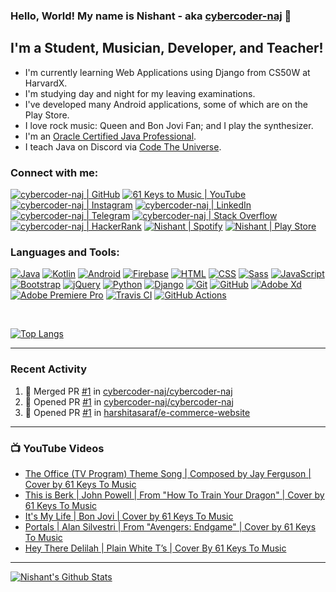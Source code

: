 ### Hello, World! My name is Nishant - aka [cybercoder-naj][github] 👋

## I'm a Student, Musician, Developer, and Teacher!
- I'm currently learning Web Applications using Django from CS50W at HarvardX.
- I'm studying day and night for my leaving examinations.
- I've developed many Android applications, some of which are on the Play Store.
- I love rock music: Queen and Bon Jovi Fan; and I play the synthesizer.
- I'm an [Oracle Certified Java Professional][badge].
- I teach Java on Discord via [Code The Universe][ctu].

### Connect with me:

[![cybercoder-naj | GitHub](https://img.shields.io/badge/GitHub-100000?style=for-the-badge&logo=github&logoColor=white)][github]
[![61 Keys to Music | YouTube](https://img.shields.io/badge/61%20Keys%20To%20Music%20-%23FF0000.svg?&style=for-the-badge&logo=YouTube&logoColor=white)][youtube]
[![cybercoder-naj | Instagram](https://img.shields.io/badge/cybercoder.naj%20-%23E4405F.svg?&style=for-the-badge&logo=Instagram&logoColor=white)][instagram]
[![cybercoder-naj | LinkedIn](https://img.shields.io/badge/LinkedIn-0077B5?style=for-the-badge&logo=linkedin&logoColor=white)][instagram]
[![cybercoder-naj | Telegram](https://img.shields.io/badge/Telegram-2CA5E0?style=for-the-badge&logo=telegram&logoColor=white)][telegram]
[![cybercoder-naj | Stack Overflow](https://img.shields.io/badge/Stack_Overflow-FE7A16?style=for-the-badge&logo=stack-overflow&logoColor=white)][stackoverflow]<br />
[![cybercoder-naj | HackerRank](https://img.shields.io/badge/-Hackerrank-2EC866?style=for-the-badge&logo=HackerRank&logoColor=white)][hackerrank]
[![Nishant | Spotify](https://img.shields.io/badge/Spotify-1ED760?style=for-the-badge&logo=spotify&logoColor=white)][spotify]
[![Nishant | Play Store](https://img.shields.io/badge/Google_Play-414141?style=for-the-badge&logo=google-play&logoColor=white)][playstore]

### Languages and Tools:

[![Java](https://img.shields.io/badge/java-%23ED8B00.svg?&style=for-the-badge&logo=java&logoColor=white)]()
[![Kotlin](https://img.shields.io/badge/kotlin-%230095D5.svg?&style=for-the-badge&logo=kotlin&logoColor=white)]()
[![Android](https://img.shields.io/badge/Android%20-green.svg?&style=for-the-badge&logo=Android&logoColor=white)]()
[![Firebase](https://img.shields.io/badge/firebase%20-%23039BE5.svg?&style=for-the-badge&logo=firebase)]()
[![HTML](https://img.shields.io/badge/html5%20-%23E34F26.svg?&style=for-the-badge&logo=html5&logoColor=white)]()
[![CSS](https://img.shields.io/badge/css3%20-%231572B6.svg?&style=for-the-badge&logo=css3&logoColor=white)]()
[![Sass](https://img.shields.io/badge/SASS%20-hotpink.svg?&style=for-the-badge&logo=SASS&logoColor=white)]()
[![JavaScript](https://img.shields.io/badge/javascript%20-%23323330.svg?&style=for-the-badge&logo=javascript&logoColor=%23F7DF1E)]()
[![Bootstrap](https://img.shields.io/badge/bootstrap%20-%23563D7C.svg?&style=for-the-badge&logo=bootstrap&logoColor=white)]()
[![jQuery](https://img.shields.io/badge/jquery%20-%230769AD.svg?&style=for-the-badge&logo=jquery&logoColor=white)]()
[![Python](https://img.shields.io/badge/python%20-%2314354C.svg?&style=for-the-badge&logo=python&logoColor=white)]()
[![Django](https://img.shields.io/badge/django%20-%23092E20.svg?&style=for-the-badge&logo=django&logoColor=white)]()
[![Git](https://img.shields.io/badge/git%20-%23F05033.svg?&style=for-the-badge&logo=git&logoColor=white)]()
[![GitHub](https://img.shields.io/badge/github%20-%23121011.svg?&style=for-the-badge&logo=github&logoColor=white)]()
[![Adobe Xd](https://img.shields.io/badge/adobe%20xd%20-%23FF26BE.svg?&style=for-the-badge&logo=adobe%20xd&logoColor=white)]()
[![Adobe Premiere Pro](https://img.shields.io/badge/adobe%20premiere%20pro%20-%23330D3E.svg?&style=for-the-badge&logo=adobe%20premiere%20pro&logoColor=white)]()
[![Travis CI](https://img.shields.io/badge/travisci%20-%232B2F33.svg?&style=for-the-badge&logo=travis&logoColor=white)]()
[![GitHub Actions](https://img.shields.io/badge/github%20actions%20-%232671E5.svg?&style=for-the-badge&logo=github%20actions&logoColor=white)]()

<br />

[![Top Langs](https://github-readme-stats.vercel.app/api/top-langs/?username=cybercoder-naj&show_icons=true&hide_border=true&theme=midnight-purple)][github]


---

### Recent Activity
<!--START_SECTION:activity-->
1. 🎉 Merged PR [#1](https://github.com/cybercoder-naj/cybercoder-naj/pull/1) in [cybercoder-naj/cybercoder-naj](https://github.com/cybercoder-naj/cybercoder-naj)
2. 💪 Opened PR [#1](https://github.com/cybercoder-naj/cybercoder-naj/pull/1) in [cybercoder-naj/cybercoder-naj](https://github.com/cybercoder-naj/cybercoder-naj)
3. 💪 Opened PR [#1](https://github.com/harshitasaraf/e-commerce-website/pull/1) in [harshitasaraf/e-commerce-website](https://github.com/harshitasaraf/e-commerce-website)
<!--END_SECTION:activity-->
---

### 📺 YouTube Videos
<!-- YOUTUBE:START -->
- [The Office (TV Program) Theme Song | Composed by Jay Ferguson | Cover by 61 Keys To Music](https://www.youtube.com/watch?v=dskeHG3moIc)
- [This is Berk | John Powell | From "How To Train Your Dragon" | Cover by 61 Keys To Music](https://www.youtube.com/watch?v=NA9KN1Fn5ok)
- [It's My Life | Bon Jovi | Cover by 61 Keys To Music](https://www.youtube.com/watch?v=nmni4QTFcmA)
- [Portals | Alan Silvestri | From "Avengers: Endgame" | Cover by 61 Keys To Music](https://www.youtube.com/watch?v=QanbFx1kLrA)
- [Hey There Delilah | Plain White T’s | Cover By 61 Keys To Music](https://www.youtube.com/watch?v=Cmoq8jIPA7g)
<!-- YOUTUBE:END -->

---

[![Nishant's Github Stats](https://github-readme-stats.vercel.app/api?username=cybercoder-naj&show_icons=true&hide_border=true&count_private=true&theme=midnight-purple)][github]

[github]: https://github.com/cybercoder-naj
[badge]: https://www.youracclaim.com/badges/79bbfbe8-cdf4-4d8d-b1ba-57efaa5c331d/linked_in_profile
[ctu]: https://www.codetheuniverse.org
[youtube]: https://www.youtube.com/channel/UCPoU-LKr3XG0IujgCFFt4_A
[instagram]: https://www.instagram.com/cybercoder.naj
[linkedin]: https://www.linkedin.com/in/nishant-aanjaney-jalan-3b7659191/
[telegram]: https://t.me/cybercoder_naj
[stackoverflow]: https://stackoverflow.com/users/11292068/nishant-jalan
[hackerrank]: https://www.hackerrank.com/cybercoder_nish1
[playstore]: https://play.google.com/store/apps/developer?id=Nishant+Aanjaney+Jalan
[spotify]: https://open.spotify.com/user/kiitk00t2usqxle7067h2y1di?si=MbuKY0lkSJmQSf2NaLSr8g